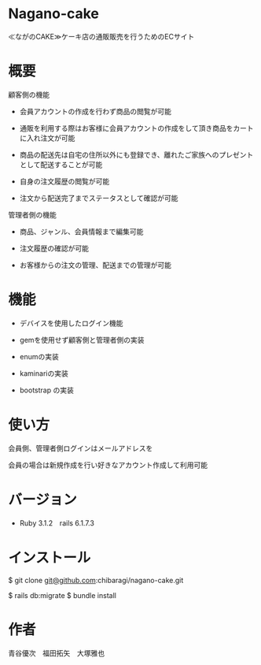# Nagano-cake
≪ながのCAKE≫ケーキ店の通販販売を行うためのECサイト

# 概要
顧客側の機能

* 会員アカウントの作成を行わず商品の閲覧が可能

* 通販を利用する際はお客様に会員アカウントの作成をして頂き商品をカートに入れ注文が可能

* 商品の配送先は自宅の住所以外にも登録でき、離れたご家族へのプレゼントとして配送することが可能

* 自身の注文履歴の閲覧が可能 

* 注文から配送完了までステータスとして確認が可能

管理者側の機能

* 商品、ジャンル、会員情報まで編集可能

* 注文履歴の確認が可能 

* お客様からの注文の管理、配送までの管理が可能


# 機能
* デバイスを使用したログイン機能

* gemを使用せず顧客側と管理者側の実装

* enumの実装

* kaminariの実装

* bootstrap の実装

# 

# 使い方
会員側、管理者側ログインはメールアドレスを

会員の場合は新規作成を行い好きなアカウント作成して利用可能

# バージョン
* Ruby 3.1.2　rails 6.1.7.3

# インストール
$ git clone git@github.com:chibaragi/nagano-cake.git

$ rails db:migrate
$ bundle install


# 作者
青谷優次　福田拓矢　大塚雅也

